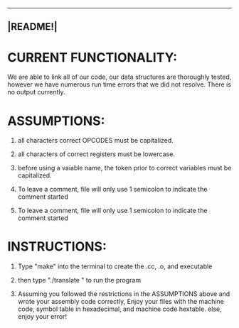 ---------
|README!|
---------
CURRENT FUNCTIONALITY: 
========================
We are able to link all of our code, our data structures are thoroughly tested, 
however we have numerous run time errors that we did not resolve. There is no output currently. 

ASSUMPTIONS:
============
1) all characters correct OPCODES must be capitalized.

2) all characters of correct registers must be lowercase.

3) before using a vaiable name, the token prior to correct variables must be
capitalized.

4) To leave a comment, file will only use 1 semicolon to indicate the comment
started

4) To leave a comment, file will only use 1 semicolon to indicate the comment started

INSTRUCTIONS:
=============
1) Type "make" into the terminal to create the .cc, .o, and executable

2) then type "./translate <name of assembly code file>" to run the program

3) Assuming you followed the restrictions in the ASSUMPTIONS above and wrote
your assembly code correctly, Enjoy your files with the machine code, symbol
table in hexadecimal, and machine code hextable. else, enjoy your error!